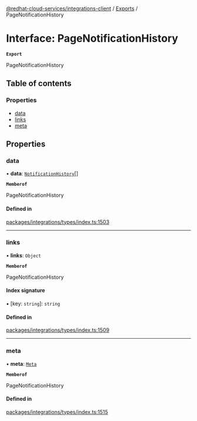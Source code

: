 [@redhat-cloud-services/integrations-client](../README.md) / [Exports](../modules.md) / PageNotificationHistory

# Interface: PageNotificationHistory

**`Export`**

PageNotificationHistory

## Table of contents

### Properties

- [data](PageNotificationHistory.md#data)
- [links](PageNotificationHistory.md#links)
- [meta](PageNotificationHistory.md#meta)

## Properties

### data

• **data**: [`NotificationHistory`](NotificationHistory.md)[]

**`Memberof`**

PageNotificationHistory

#### Defined in

[packages/integrations/types/index.ts:1503](https://github.com/RedHatInsights/javascript-clients/blob/main/packages/integrations/types/index.ts#L1503)

___

### links

• **links**: `Object`

**`Memberof`**

PageNotificationHistory

#### Index signature

▪ [key: `string`]: `string`

#### Defined in

[packages/integrations/types/index.ts:1509](https://github.com/RedHatInsights/javascript-clients/blob/main/packages/integrations/types/index.ts#L1509)

___

### meta

• **meta**: [`Meta`](Meta.md)

**`Memberof`**

PageNotificationHistory

#### Defined in

[packages/integrations/types/index.ts:1515](https://github.com/RedHatInsights/javascript-clients/blob/main/packages/integrations/types/index.ts#L1515)
